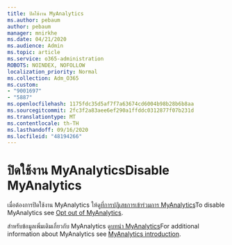 ```yaml
---
title: ปิดใช้งาน MyAnalytics
ms.author: pebaum
author: pebaum
manager: mnirkhe
ms.date: 04/21/2020
ms.audience: Admin
ms.topic: article
ms.service: o365-administration
ROBOTS: NOINDEX, NOFOLLOW
localization_priority: Normal
ms.collection: Adm_O365
ms.custom:
- "9001697"
- "5887"
ms.openlocfilehash: 1175fdc35d5af7f7a63674cd6004b98b28b6b8aa
ms.sourcegitcommit: 2fc3f2a83aee6ef290a1ffddc0312877f07b231d
ms.translationtype: MT
ms.contentlocale: th-TH
ms.lasthandoff: 09/16/2020
ms.locfileid: "48194266"
---
```

# <a name="disable-myanalytics"></a><span data-ttu-id="9bb02-102">ปิดใช้งาน MyAnalytics</span><span class="sxs-lookup"><span data-stu-id="9bb02-102">Disable MyAnalytics</span></span>

<span data-ttu-id="9bb02-103">เมื่อต้องการปิดใช้งาน MyAnalytics ให้ดู[ที่การปฏิเสธการเข้าร่วมการ MyAnalytics](https://docs.microsoft.com/workplace-analytics/myanalytics/use/opt-out-of-mya)</span><span class="sxs-lookup"><span data-stu-id="9bb02-103">To disable MyAnalytics see [Opt out of MyAnalytics](https://docs.microsoft.com/workplace-analytics/myanalytics/use/opt-out-of-mya).</span></span> 

<span data-ttu-id="9bb02-104">สำหรับข้อมูลเพิ่มเติมเกี่ยวกับ MyAnalytics ดู[บทนำ MyAnalytics](https://docs.microsoft.com/workplace-analytics/myanalytics/mya-landing-page)</span><span class="sxs-lookup"><span data-stu-id="9bb02-104">For additional information about MyAnalytics see [MyAnalytics introduction](https://docs.microsoft.com/workplace-analytics/myanalytics/mya-landing-page).</span></span>
